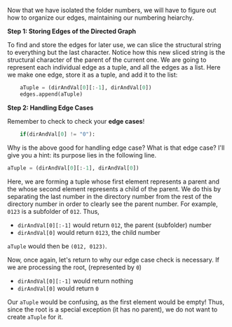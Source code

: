 <!--title={Parsing the File:Coding the Relationships Part 2}-->

<!--badges={Python:11,Algorithms:5}-->

<!--concepts={directedGraphs, introToGraphs, useOfGraphs}-->

Now that we have isolated the folder numbers, we will have to figure out how to organize our edges, maintaining our numbering heiarchy.

**Step 1: Storing Edges of the Directed Graph** 

To find and store the edges for later use, we can slice the structural string to everything but the last character. Notice how this new sliced string is the structural character of the parent of the current one. We are going to represent each individual edge as a tuple, and all the edges as a list. Here we make one edge, store it as a tuple, and add it to the list:

```python
	aTuple = (dirAndVal[0][:-1], dirAndVal[0])
	edges.append(aTuple)
```

**Step 2: Handling Edge Cases**

Remember to check to check your **edge cases**!

```python
	if(dirAndVal[0] != "0"):
```

Why is the above good for handling edge case? What is that edge case? I'll give you a hint: its purpose lies in the following line.

```python
aTuple = (dirAndVal[0][:-1], dirAndVal[0])
```

Here, we are forming a tuple whose first element represents a parent and the whose second element represents a child of the parent. We do this by separating the last number in the directory number from the rest of the directory number in order to clearly see the parent number. For example, `0123` is a subfolder of `012`. Thus,

* `dirAndVal[0][:-1]` would return `012`, the parent (subfolder) number
* `dirAndVal[0]` would return `0123`, the child number

`aTuple` would then be `(012, 0123)`.

Now, once again, let's return to why our edge case check is necessary. If we are processing the root, (represented by `0`)

* `dirAndVal[0][:-1]` would return nothing
* `dirAndVal[0]` would return `0`

Our `aTuple` would be confusing, as the first element would be empty! Thus, since the root is a special exception (it has no parent), we do not want to create `aTuple` for it.